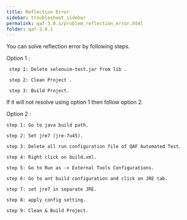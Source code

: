 ```yaml
---
title: Reflection Error
sidebar: troubleshoot_sidebar
permalink: qaf-3.0.1/problem_reflection_error.html
folder: qaf-3.0.1
---
```

You can solve reflection error by following steps.

Option 1 :

     step 1: Delete selenuim-test.jar from lib .

     step 2: Clean Project .

     step 3: Build Project.

 

If it will not resolve using option 1 then follow option 2.

 

Option 2 :

    step 1: Go to java build path.

    step 2: Set jre7 (jre-7u45).

    step 3: Delete all run configuration file of QAF Automated Test.

    step 4: Right click on build.xml.  

    step 5: Go to Run as -> External Tools Configurations.

    step 6: Go to ant build configuration and click on JRE tab.

    step 7: set jre7 in separate JRE.

    step 8: apply config setting.

    step 9: Clean & Build Project.
